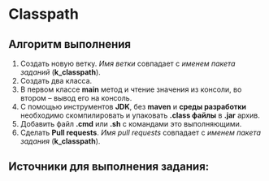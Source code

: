 # Classpath

## Алгоритм выполнения

1.	Создать новую ветку. _Имя ветки_ совпадает с _именем пакета заданий_ (__k_classpath__).
2.	Создать два класса.
3.	В первом классе __main__ метод и чтение значения из консоли, во втором – вывод его на консоль.
4.	С помощью инструментов __JDK__, без __maven__ и __среды разработки__ необходимо скомпилировать и упаковать __.class файлы__ в __.jar__ архив.
5.	Добавить файл __.cmd__ или __.sh__ с командами это выполняющими.
6.	Сделать __Pull requests__. _Имя pull requests_ совпадает с _именем пакета задания_ (__k_classpath__).


## Источники для выполнения задания:

